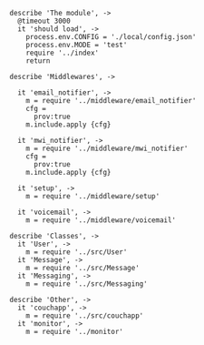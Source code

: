     describe 'The module', ->
      @timeout 3000
      it 'should load', ->
        process.env.CONFIG = './local/config.json'
        process.env.MODE = 'test'
        require '../index'
        return

    describe 'Middlewares', ->

      it 'email_notifier', ->
        m = require '../middleware/email_notifier'
        cfg =
          prov:true
        m.include.apply {cfg}

      it 'mwi_notifier', ->
        m = require '../middleware/mwi_notifier'
        cfg =
          prov:true
        m.include.apply {cfg}

      it 'setup', ->
        m = require '../middleware/setup'

      it 'voicemail', ->
        m = require '../middleware/voicemail'

    describe 'Classes', ->
      it 'User', ->
        m = require '../src/User'
      it 'Message', ->
        m = require '../src/Message'
      it 'Messaging', ->
        m = require '../src/Messaging'

    describe 'Other', ->
      it 'couchapp', ->
        m = require '../src/couchapp'
      it 'monitor', ->
        m = require '../monitor'
